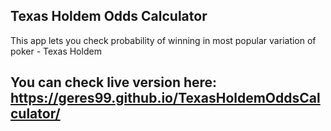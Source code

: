## Texas Holdem Odds Calculator
This app lets you check probability of winning in most popular variation of poker - Texas Holdem

## You can check live version here: https://geres99.github.io/TexasHoldemOddsCalculator/
